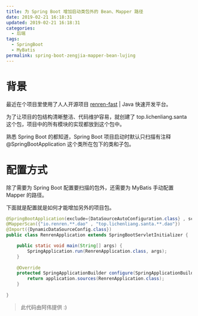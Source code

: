 ```yaml
---
title: 为 Spring Boot 增加启动类包外的 Bean、Mapper 路径
date: 2019-02-21 16:18:31
updated: 2019-02-21 16:18:31
categories:
  - 后端
tags:
  - SpringBoot
  - MyBatis
permalink: spring-boot-zengjia-mapper-bean-lujing
---
```


# 背景

最近在个项目里使用了人人开源项目 [renren-fast](https://www.renren.io/community/project "renren-fast") | Java 快速开发平台。

为了让项目的包结构清晰整洁、代码维护容易，就创建了 top.lichenliang.santa 这个包，项目中的所有模块的实现都放到这个包中。

熟悉 Spring Boot 的都知道，Spring Boot 项目启动时默认只扫描有注释 @SpringBootApplication 这个类所在包下的类和子包。

# 配置方式

除了需要为 Spring Boot 配置要扫描的包外，还需要为 MyBatis 手动配置 Mapper 的路径。

下面就是配置就是如何才能增加另外的项目包。

``` java
@SpringBootApplication(exclude={DataSourceAutoConfiguration.class} , scanBasePackages={"io.renren","top.lichenliang.santa"})
@MapperScan({"io.renren.**.dao" , "top.lichenliang.santa.**.dao"})
@Import({DynamicDataSourceConfig.class})
public class RenrenApplication extends SpringBootServletInitializer {

	public static void main(String[] args) {
		SpringApplication.run(RenrenApplication.class, args);
	}
	
	@Override
	protected SpringApplicationBuilder configure(SpringApplicationBuilder application) {
		return application.sources(RenrenApplication.class);
	}
	
}
```

> 此代码由阿伟提供 :)